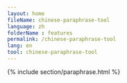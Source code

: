 ```yaml
---
layout: home
fileName: chinese-paraphrase-tool
language: zh
folderName : features
permalink: /chinese-paraphrase-tool
lang: en
tool: chinese-paraphrase-tool
---
```

{% include section/paraphrase.html %}